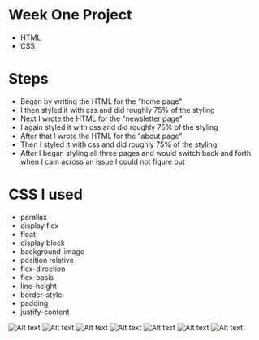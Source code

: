 # Week One Project
- HTML
- CSS
# Steps
- Began by writing the HTML for the "home page"
- I then styled it with css and did roughly 75% of the styling
- Next I wrote the HTML for the "newsletter page"
- I again styled it with css and did roughly 75% of the styling
- After that I wrote the HTML for the "about page"
- Then I styled it with css and did roughly 75% of the styling
- After I began styling all three pages and would switch back and
forth when I cam across an issue I could not figure out

# CSS I used
- parallax
- display flex
- float
- display block
- background-image
- position relative
- flex-direction
- flex-basis
- line-height
- border-style
- padding
- justify-content


![Alt text](images/wireframe1.JPG "Wire Frame Home Page")
![Alt text](images/wireframe2.JPG "Wire Frame About Page")
![Alt text](images/wireframe3.JPG "Wire Frame Newsletter Page")
![Alt text](images/wireframe4.png "Finished Screenshot Home")
![Alt text](images/wireframe5.png "Finished Screenshot About1")
![Alt text](images/wireframe6.png "Finished Screenshot About2")
![Alt text](images/wireframe7.png "Finished Screenshot Newsletter")
